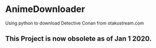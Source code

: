 # AnimeDownloader
Using python to download Detective Conan from otakustream.com
## This Project is now obsolete as of Jan 1 2020.
